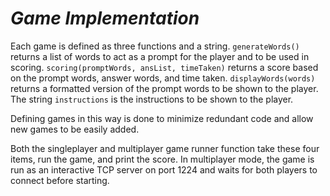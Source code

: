 # ***Game Implementation***

Each game is defined as three functions and a string. `generateWords()` returns a list of words to act as a prompt for the player and to be used in scoring. `scoring(promptWords, ansList, timeTaken)` returns a score based on the prompt words, answer words, and time taken. `displayWords(words)` returns a formatted version of the prompt words to be shown to the player. The string `instructions` is the instructions to be shown to the player.

Defining games in this way is done to minimize redundant code and allow new games to be easily added.

Both the singleplayer and multiplayer game runner function take these four items, run the game, and print the score. In multiplayer mode, the game is run as an interactive TCP server on port 1224 and waits for both players to connect before starting. 